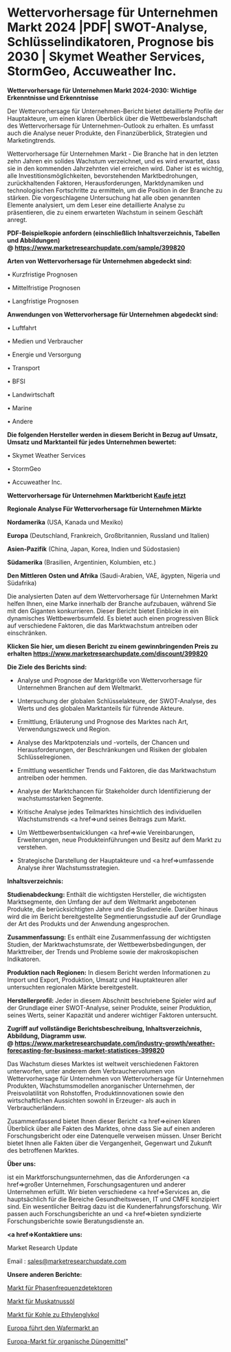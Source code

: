 # Wettervorhersage für Unternehmen Markt 2024 |PDF| SWOT-Analyse, Schlüsselindikatoren, Prognose bis 2030 | Skymet Weather Services, StormGeo, Accuweather Inc.

<strong>Wettervorhersage für Unternehmen Markt 2024-2030: Wichtige Erkenntnisse und Erkenntnisse</strong>

Der Wettervorhersage für Unternehmen-Bericht bietet detaillierte Profile der Hauptakteure, um einen klaren Überblick über die Wettbewerbslandschaft des Wettervorhersage für Unternehmen-Outlook zu erhalten. Es umfasst auch die Analyse neuer Produkte, den Finanzüberblick, Strategien und Marketingtrends.

Wettervorhersage für Unternehmen Markt - Die Branche hat in den letzten zehn Jahren ein solides Wachstum verzeichnet, und es wird erwartet, dass sie in den kommenden Jahrzehnten viel erreichen wird. Daher ist es wichtig, alle Investitionsmöglichkeiten, bevorstehenden Marktbedrohungen, zurückhaltenden Faktoren, Herausforderungen, Marktdynamiken und technologischen Fortschritte zu ermitteln, um die Position in der Branche zu stärken. Die vorgeschlagene Untersuchung hat alle oben genannten Elemente analysiert, um dem Leser eine detaillierte Analyse zu präsentieren, die zu einem erwarteten Wachstum in seinem Geschäft anregt.

<strong><b>PDF-Beispielkopie anfordern (einschließlich Inhaltsverzeichnis, Tabellen und Abbildungen) @ </b></strong><strong><a href=https://www.marketresearchupdate.com/sample/399820><strong>https://www.marketresearchupdate.com/sample/399820</u></a></strong></strong>

<strong>Arten von Wettervorhersage für Unternehmen abgedeckt sind:</strong>

• Kurzfristige Prognosen

• Mittelfristige Prognosen

• Langfristige Prognosen

<strong>Anwendungen von Wettervorhersage für Unternehmen abgedeckt sind:</strong>

• Luftfahrt

• Medien und Verbraucher

• Energie und Versorgung

• Transport

• BFSI

• Landwirtschaft

• Marine

• Andere

<strong>Die folgenden Hersteller werden in diesem Bericht in Bezug auf Umsatz, Umsatz und Marktanteil für jedes Unternehmen bewertet:</strong>

• Skymet Weather Services

• StormGeo

• Accuweather Inc.

<strong>Wettervorhersage für Unternehmen Marktbericht <a href=https://www.marketresearchupdate.com/buynow/399820>Kaufe jetzt</a></strong>

<strong>Regionale Analyse Für Wettervorhersage für Unternehmen Märkte</strong>

<strong>Nordamerika</strong> (USA, Kanada und Mexiko)

<strong>Europa</strong> (Deutschland, Frankreich, Großbritannien, Russland und Italien)

<strong>Asien-Pazifik</strong> (China, Japan, Korea, Indien und Südostasien)

<strong>Südamerika</strong> (Brasilien, Argentinien, Kolumbien, etc.)

<strong>Den Mittleren</strong> <strong>Osten und Afrika</strong> (Saudi-Arabien, VAE, ägypten, Nigeria und Südafrika)

Die analysierten Daten auf dem Wettervorhersage für Unternehmen Markt helfen Ihnen, eine Marke innerhalb der Branche aufzubauen, während Sie mit den Giganten konkurrieren. Dieser Bericht bietet Einblicke in ein dynamisches Wettbewerbsumfeld. Es bietet auch einen progressiven Blick auf verschiedene Faktoren, die das Marktwachstum antreiben oder einschränken.

<strong>Klicken Sie hier, um diesen Bericht zu einem gewinnbringenden Preis zu erhalten
</strong><strong><a href=https://www.marketresearchupdate.com/discount/399820>https://www.marketresearchupdate.com/discount/399820</b></u></strong></a>

<strong>Die Ziele des Berichts sind:</strong>

- Analyse und Prognose der Marktgröße von Wettervorhersage für Unternehmen Branchen auf dem Weltmarkt.

- Untersuchung der globalen Schlüsselakteure, der SWOT-Analyse, des Werts und des globalen Marktanteils für führende Akteure.

- Ermittlung, Erläuterung und Prognose des Marktes nach Art, Verwendungszweck und Region.

- Analyse des Marktpotenzials und -vorteils, der Chancen und Herausforderungen, der Beschränkungen und Risiken der globalen Schlüsselregionen.

- Ermittlung wesentlicher Trends und Faktoren, die das Marktwachstum antreiben oder hemmen.

- Analyse der Marktchancen für Stakeholder durch Identifizierung der wachstumsstarken Segmente.

- Kritische Analyse jedes Teilmarktes hinsichtlich des individuellen Wachstumstrends <a href=>und</a> seines Beitrags zum Markt.

- Um Wettbewerbsentwicklungen <a href=>wie</a> Vereinbarungen, Erweiterungen, neue Produkteinführungen und Besitz auf dem Markt zu verstehen.

- Strategische Darstellung der Hauptakteure und <a href=>umfas</a>sende Analyse ihrer Wachstumsstrategien.

<strong>Inhaltsverzeichnis:</strong>

<strong>Studienabdeckung:</strong> Enthält die wichtigsten Hersteller, die wichtigsten Marktsegmente, den Umfang der auf dem Weltmarkt angebotenen Produkte, die berücksichtigten Jahre und die Studienziele. Darüber hinaus wird die im Bericht bereitgestellte Segmentierungsstudie auf der Grundlage der Art des Produkts und der Anwendung angesprochen.

<strong>Zusammenfassung:</strong> Es enthält eine Zusammenfassung der wichtigsten Studien, der Marktwachstumsrate, der Wettbewerbsbedingungen, der Markttreiber, der Trends und Probleme sowie der makroskopischen Indikatoren.

<strong>Produktion nach Regionen:</strong> In diesem Bericht werden Informationen zu Import und Export, Produktion, Umsatz und Hauptakteuren aller untersuchten regionalen Märkte bereitgestellt.

<strong>Herstellerprofil:</strong> Jeder in diesem Abschnitt beschriebene Spieler wird auf der Grundlage einer SWOT-Analyse, seiner Produkte, seiner Produktion, seines Werts, seiner Kapazität und anderer wichtiger Faktoren untersucht.

<strong><b>Zugriff auf vollständige Berichtsbeschreibung, Inhaltsverzeichnis, Abbildung, Diagramm usw. @ </b></strong><strong><a href=https://www.marketresearchupdate.com/industry-growth/weather-forecasting-for-business-market-statistices-399820>https://www.marketresearchupdate.com/industry-growth/weather-forecasting-for-business-market-statistices-399820</a></strong>

Das Wachstum dieses Marktes ist weltweit verschiedenen Faktoren unterworfen, unter anderem dem Verbrauchervolumen von Wettervorhersage für Unternehmen von Wettervorhersage für Unternehmen Produkten, Wachstumsmodellen anorganischer Unternehmen, der Preisvolatilität von Rohstoffen, Produktinnovationen sowie den wirtschaftlichen Aussichten sowohl in Erzeuger- als auch in Verbraucherländern.

Zusammenfassend bietet Ihnen dieser Bericht <a href=>einen</a> klaren Überblick über alle Fakten des Marktes, ohne dass Sie auf einen anderen Forschungsbericht oder eine Datenquelle verweisen müssen. Unser Bericht bietet Ihnen alle Fakten über die Vergangenheit, Gegenwart und Zukunft des betroffenen Marktes.

<strong>Über uns:</strong>

 ist ein Marktforschungsunternehmen, das die Anforderungen <a href=>großer</a> Unternehmen, Forschungsagenturen und anderer Unternehmen erfüllt. Wir bieten verschiedene <a href=>Services</a> an, die hauptsächlich für die Bereiche Gesundheitswesen, IT und CMFE konzipiert sind. Ein wesentlicher Beitrag dazu ist die Kundenerfahrungsforschung. Wir passen auch Forschungsberichte an und <a href=>bieten</a> syndizierte Forschungsberichte sowie Beratungsdienste an.

<strong><a href=>Kontaktiere uns:</a></strong>

Market Research Update

Email : sales@marketresearchupdate.com

<strong>Unsere anderen Berichte:</strong>

<a href=https://www.linkedin.com/pulse/phase-frequency-detector-market-size-growth-set>Markt für Phasenfrequenzdetektoren</a>

<a href=https://www.linkedin.com/pulse/nutmeg-oil-market-size-set-grow-remarkable-pace>Markt für Muskatnussöl</a>

<a href=https://www.linkedin.com/pulse/coal-to-ethylene-glycol-market-report-2023-top-company>Markt für Kohle zu Ethylenglykol</a>

<a href=https://www.linkedin.com/pulse/europe-led-wafer-market-2023-manufacturers>Europa führt den Wafermarkt an</a>

<a href=https://www.linkedin.com/pulse/europe-organic-fertilizer-market-upcoming-trends>Europa-Markt für organische Düngemittel</a>"
